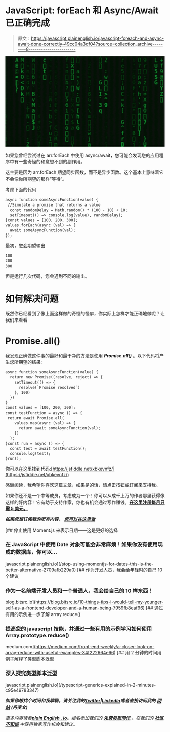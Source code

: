 # JavaScript: forEach 和 Async/Await 已正确完成

> 原文：<https://javascript.plainenglish.io/javascript-foreach-and-async-await-done-correctly-49cc04a3df04?source=collection_archive---------8----------------------->

![](img/ba5e6c2d8200af63f1830c3aa82ad088.png)

如果您曾经尝试过在 arr.forEach 中使用 async/await，您可能会发现您的应用程序中有一些奇怪的和意想不到的副作用。

这主要是因为 arr.forEach 期望同步函数，而不是异步函数。这个基本上意味着它不会像你所期望的那样“等待”。

考虑下面的代码

```
async function someAsyncFunction(value) {
 //Simulate a promise that returns a value
  const randomDelay = Math.random() * (100 - 10) + 10;
  setTimeout(() => console.log(value), randomDelay);
}const values = [100, 200, 300];
values.forEach(async (val) => {
  await someAsyncFunction(val);
});
```

最初，您会期望输出

```
100
200
300
```

但是运行几次代码，您会遇到不同的输出。

# 如何解决问题

既然你已经看到了像上面这样做的奇怪的怪癖，你实际上怎样才能正确地做呢？让我们来看看

# Promise.all()

我发现正确做这件事的最好和最干净的方法是使用 ***Promise.all()*** 。以下代码将产生您所期望的结果:

```
async function someAsyncFunction(value) {
  return new Promise((resolve, reject) => {
    setTimeout(() => {
      resolve(`Promise resolved`)
    }, 100)
  })
}
const values = [100, 200, 300];
const testFunction = async () => {
 return await Promise.all(
    values.map(async (val) => {
      return await someAsyncFunction(val);
    })
  );
}const run = async () => {
  const test = await testFunction();
  console.log(test);
}run();
```

你可以在这里找到代码:[https://jsfiddle.net/xbkevnfz/](https://jsfiddle.net/xbkevnfz/)

感谢阅读，我希望你喜欢这篇文章，如果是的话，请点击按钮或订阅来支持我。

如果你还不是一个中等成员，考虑成为一个！你可以从成千上万的作者那里获得像这样的好内容！它有助于支持作家，你也有机会通过写作赚钱。[**在这里注册每月只需 5 美元。**](https://nickychristensen.medium.com/membership)

***如果您想订阅我的所有内容，*** [***您可以在这里做***](https://nickychristensen.medium.com/subscribe)

[](/stop-using-momentjs-for-dates-this-is-the-better-alternative-2709afb229a0) [## 停止使用 Moment.js 来表示日期——这是更好的选择

### 在 JavaScript 中使用 Date 对象可能会非常麻烦！如果你没有使用现成的数据库，你可以…

javascript.plainenglish.io](/stop-using-momentjs-for-dates-this-is-the-better-alternative-2709afb229a0) [](https://blog.bitsrc.io/10-things-tips-i-would-tell-my-younger-self-as-a-frontend-developer-and-a-human-being-7959fb8eaf96) [## 作为开发人员，我会给年轻时的自己 10 个建议

### 作为一名前端开发人员和一个普通人，我会给自己的 10 样东西！

blog.bitsrc.io](https://blog.bitsrc.io/10-things-tips-i-would-tell-my-younger-self-as-a-frontend-developer-and-a-human-being-7959fb8eaf96) [](https://medium.com/front-end-weekly/a-closer-look-on-array-reduce-with-useful-examples-34f222664e66) [## 通过有用的示例进一步了解 array.reduce()

### 提高您的 javascript 技能，并通过一些有用的示例学习如何使用 Array.prototype.reduce()

medium.com](https://medium.com/front-end-weekly/a-closer-look-on-array-reduce-with-useful-examples-34f222664e66) [](/typescript-generics-explained-in-2-minutes-c95e49783347) [## 用 2 分钟的时间用例子解释了类型脚本泛型

### 深入探究类型脚本泛型

javascript.plainenglish.io](/typescript-generics-explained-in-2-minutes-c95e49783347) 

***如果你想找个时间和我聊聊，请关注我的***[***Twitter***](https://twitter.com/nickycdk)***|***[***LinkedIn***](https://www.linkedin.com/in/dknickychristensen/)***或者直接访问我的*** [***网站***](https://nickychristensen.dk/) ***(丹麦文)***

**更多内容请看*[***plain English . io***](http://plainenglish.io/)*。报名参加我们的* [***免费每周简讯***](http://newsletter.plainenglish.io/) *。在我们的* [***社区不和谐***](https://discord.gg/GtDtUAvyhW) *中获得独家写作机会和建议。**